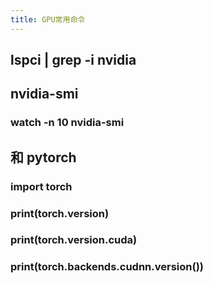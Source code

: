 ```yaml
---
title: GPU常用命令
---
```


## lspci | grep -i nvidia
## nvidia-smi
### watch -n 10 nvidia-smi
## 和 pytorch
### import torch
### print(torch.__version__)
### print(torch.version.cuda)
### print(torch.backends.cudnn.version())
##
